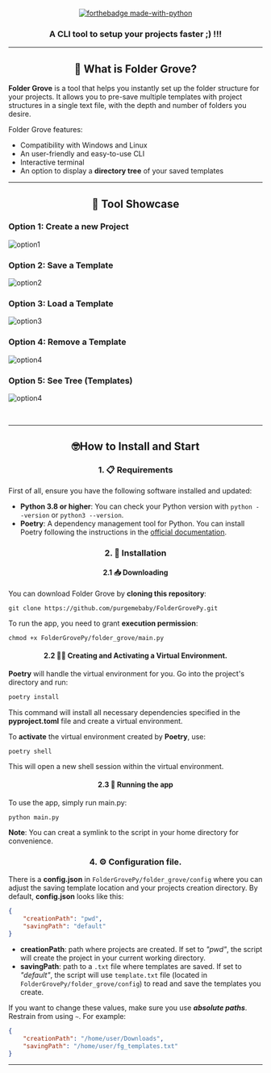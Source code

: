 
<div align="center">
    <br>
    <a href="https://www.python.org/">
        <img src="http://ForTheBadge.com/images/badges/made-with-python.svg" alt="forthebadge made-with-python"/>
    </a>
    <h3>A CLI tool to setup your projects faster ;) !!!</h3>
</div>

<div align="center">
    <p></p>
</div>

---

<h2 align="center">🌳 What is Folder Grove?</h2>
<p>
<strong>Folder Grove</strong> is a tool that helps you instantly set up the folder structure for your projects. It allows you to pre-save multiple templates with project structures in a single text file, with the depth and number of folders you desire.

Folder Grove features:
- Compatibility with Windows and Linux
- An user-friendly and easy-to-use CLI
- Interactive terminal
- An option to display a <strong>directory tree</strong> of your saved templates
</p>

---

<h2 align="center">🎥  Tool Showcase</h2>


<h3>Option 1: Create a new Project</h3>

![option1](https://github.com/purgemebaby/FolderGrovePy/blob/main/img/option%201.gif)

<h3>Option 2: Save a Template</h3>

![option2](https://github.com/purgemebaby/FolderGrovePy/blob/main/img/option%202.gif)

<h3>Option 3: Load a Template</h3>

![option3](https://github.com/purgemebaby/FolderGrovePy/blob/main/img/option%203.gif)

<h3>Option 4: Remove a Template</h3>

![option4](https://github.com/purgemebaby/FolderGrovePy/blob/main/img/option%204.gif)

<h3>Option 5: See Tree (Templates)</h3>

![option4](https://github.com/purgemebaby/FolderGrovePy/blob/main/img/option%205.gif)



<br>

---


<h2 align="center">🤓How to Install and Start</h2>
<h3 align="center">1. 📋 Requirements</h3>

First of all, ensure you have the following software installed and updated:
- **Python 3.8 or higher**: You can check your Python version with `python --version` or `python3 --version`.
- **Poetry**: A dependency management tool for Python. You can install Poetry following the instructions in the [official documentation](https://python-poetry.org/docs/).

<h3 align="center">2. 🚀 Installation</h3>
<h4 align="center">2.1 📥 Downloading </h4>

You can download Folder Grove by **cloning this repository**:

```shell
git clone https://github.com/purgemebaby/FolderGrovePy.git
```

To run the app, you need to grant **execution permission**:
```shell
chmod +x FolderGrovePy/folder_grove/main.py
```

<h4 align="center">2.2 👩‍💻 Creating and Activating a Virtual Environment. </h4>

**Poetry** will handle the virtual environment for you. Go into the project's directory and run:

```sh
poetry install
```

This command will install all necessary dependencies specified in the **pyproject.toml** file and create a virtual environment.

To **activate** the virtual environment created by **Poetry**, use:

```shell
poetry shell
```
This will open a new shell session within the virtual environment.



<h4 align="center">2.3 🏃 Running the app </h4>

To use the app, simply run main.py:
```shell
python main.py
```

**Note**: You can creat a symlink to the script in your home directory for convenience.




<h3 align="center">4. ⚙️ Configuration file. </h3>

There is a **config.json** in `FolderGrovePy/folder_grove/config` where you can adjust the saving template location and your projects creation directory. By default, **config.json** looks like this:

```JSON
{
    "creationPath": "pwd",
    "savingPath": "default"
}

```

- **creationPath**: path where projects are created. If set to *"pwd"*, the script will create the project in your current working directory.
- **savingPath**: path to a ``.txt`` file where templates are saved. If set to *"default"*, the script will use `template.txt` file (located in ``FolderGrovePy/folder_grove/config``) to read and save the templates you create.

If you want to change these values, make sure you use ***absolute paths***. Restrain from using `~`. For example:

```JSON
{
    "creationPath": "/home/user/Downloads",
    "savingPath": "/home/user/fg_templates.txt"
}

```

---
